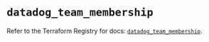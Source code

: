 # `datadog_team_membership`

Refer to the Terraform Registry for docs: [`datadog_team_membership`](https://registry.terraform.io/providers/datadog/datadog/3.70.0/docs/resources/team_membership).
